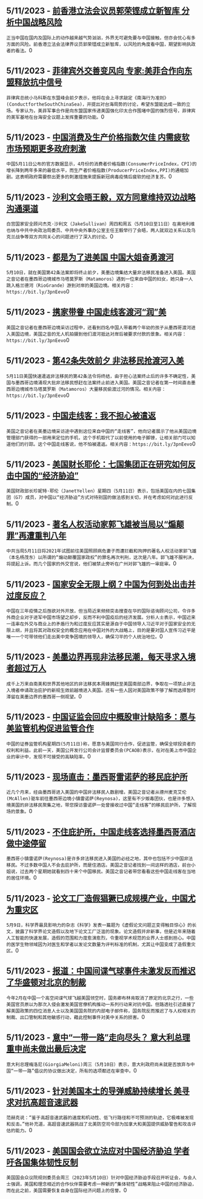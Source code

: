 
  ## 5/11/2023 - [前香港立法会议员郭荣铿成立新智库 分析中国战略风险](https://www.voachinese.com/a/former-pro-democracy-hong-kong-lawmaker-dennis-kwok-sets-up-new-china-strategic-risks-think-tank-20230511/7089278.html)
 ```正当中国在国内及国际上的动作越来越气势汹汹，外界无可避免要与中国接触，但亦会忧心有多方面的风险。前香港立法会法律界议员郭荣铿成立新智库，以风险的角度看中国，期望影响执政者的看法。```0
  ## 5/11/2023 - [菲律宾外交善变风向 专家:美菲合作向东盟释放抗中信号](https://www.voachinese.com/a/security-issues-in-the-south-china-sea-and-taiwan-strait-us-and-the-philippines-restart-joint-defense-20230511/7089267.html)
 ```菲律宾总统小马科斯在东盟峰会前夕表示，他将在会上寻求敲定《南海行为准则》(ConductfortheSouthChinaSea)，并提出对台海局势的讨论，希望东盟能达成一致的立场。专家认为，美菲军事合作是向东盟国家传递美国强化印太合作围堵中国的强烈信号，菲律宾的美军基地在台海安全议题上发挥重要的功能。```0
  ## 5/11/2023 - [中国消费及生产价格指数欠佳 内需疲软市场预期更多政府刺激](https://www.voachinese.com/a/china-s-consumer-inflation-slows-to-over-2-year-low-factory-gate-deflation-deepens-20230511/7088538.html)
 ```中国5月11日公布的官方数据显示，4月份的消费者价格指数(ConsumerPriceIndex，CPI)的增长降到两年多来的最低水平，而生产者价格指数(ProducerPriceIndex,PPI)的通缩加剧。这表明政府需要祭出更多的刺激措施来提振新冠病毒疫情后疲软的经济复苏。```0
  ## 5/11/2023 - [沙利文会晤王毅，双方同意维持双边战略沟通渠道](https://www.voachinese.com/a/us-china-pledge-to-maintain-communications-as-two-top-officials-meet-051123/7089159.html)
 ```白宫国家安全顾问杰克·沙利文（JakeSullivan）周四和周五（5月10日至11日）在奥地利维也纳与中共中央政治局委员、中共中央外事办公室主任王毅举行了会晤，两人就双边关系以及乌克兰战争等双方共同关心的问题进行了深入的讨论。```0
  ## 5/11/2023 - [都是为了进美国 中国大姐奋勇渡河  ](https://www.voachinese.com/a/7088695.html)
 ```5月10日，就在美国第42条法案即将终止前夕，美墨边境集结大量非法移民准备进入美国。美国之音记者在墨西哥边境城市马塔莫罗斯（Matamoros）遇到一位来自中国的妇女，她只身一人跳入格兰德河（RioGrande）游到对岸的美国边境。相关内容：https://bit.ly/3pnEevo```0
  ## 5/11/2023 - [携家带眷 中国走线客渡河“润”美](https://www.voachinese.com/a/7088694.html)
 ```美国之音记者在墨西哥边境采访过程中，还看到四名中国人带着两个年幼的孩子从墨西哥渡河进入美国边境，美国之音的无人机拍摄到他们渡河抵达对岸后被要求付款的景象。相关内容：https://bit.ly/3pnEevo```0
  ## 5/11/2023 - [第42条失效前夕 非法移民抢渡河入美](https://www.voachinese.com/a/7088693.html)
 ```5月11日美国快速遣返非法移民的第42条法令将终结，由于担心法案终止后的许多不确定性，美国与墨西哥边境涌现大批非法移民想赶在法案终止前进入美国。美国之音记者在第一时间直击墨西哥边境城市马塔莫罗斯（Matamoros）大量移民偷渡过河的情况。相关内容：https://bit.ly/3pnEevo```0
  ## 5/11/2023 - [中国走线客：我不担心被遣返](https://www.voachinese.com/a/7088692.html)
 ```美国之音记者在美墨边境采访途中遇到这位来自中国的“走线客”，他向记者展示了他从美国边境管理部门获得的一部用来定位的手机，这个手机取代了以前使用的电子脚镣，让相关部门可以知道他们的行踪。这个中国走线客说，他不怕被遣返。相关内容：https://bit.ly/3pnEevo```0
  ## 5/11/2023 - [美国财长耶伦：七国集团正在研究如何反击中国的“经济胁迫”](https://www.voachinese.com/a/yellen-says-g7-members-looking-at-how-to-counter-china-051123/7089103.html)
 ```美国财政部长珍妮特·耶伦（JanetYellen）星期四（5月11日）表示，包括美国在内的七国集团（G7）成员，对中国以“经济胁迫”方式对待别国的做法感到关切，并在考虑如何对此进行反制。```0
  ## 5/11/2023 - [著名人权活动家郭飞雄被当局以“煽颠罪”再遭重判八年](https://www.voachinese.com/a/china-hands-eight-year-jail-term-to-activist-20230511/7088707.html)
 ```中共当局5月11日将2021年试图前往美国照顾病危妻子而遭拦截和拘押的著名人权活动家郭飞雄（本名杨茂东）以所谓的“煽动颠覆国家政权”的罪名再次判刑，这次是八年。郭飞雄不服判决，将提起上诉。而几个国家的外交官说，他们被禁止旁听在广州对郭飞雄的一审庭审。```0
  ## 5/11/2023 - [国家安全无限上纲？中国为何到处出击并过度反应？ ](https://www.voachinese.com/a/why-is-china-attacking-and-overreacting-diplomatically-and-commercially-20230511/7088630.html)
 ```中国在三年疫情之后亟欲对外开放，但当局近来频频突击搜查在华的国际谘询顾问公司，令许多外商企业对于进军中国市场望之却步，反而不利中国疫后的经济发展。分析人士表示，中国近来一连串在外交与商业上的矛盾行为和过度反应其实是源自于中国领导人习近平对于国家安全的无限上纲，并且将其对政权安全的概念应用在中国对外的大战略上，目的是要对国人宣传习近平是唯一一个可带领他们走出美中竞争困境的领导人，确保习平的个人统治地位。```0
  ## 5/11/2023 - [美墨边界再现非法移民潮，每天寻求入境者超过万人](https://www.voachinese.com/a/border-crossings-top-10-000-daily-as-migrants-seek-us-entry-before-title-42-ends-051123/7088573.html)
 ```成千上万来自南美和世界其他地区的非法移民本周蜂拥赶至美国南部边界，争取在一项禁止非法入境者申请政治庇护的新规生效前越境进入美国。还有一些人因对美国政策不够了解而选择暂时滞留在美墨边界的墨西哥一侧观望。```0
  ## 5/11/2023 - [中国证监会回应中概股审计缺陷多：愿与美监管机构促进监管合作](https://www.voachinese.com/a/china-says-willing-to-work-with-us-on-audit-deal-20230511/7088426.html)
 ```中国的证券监管机构星期四(5月11日)称，愿意与美国同行合作，促进监管，确保全球投资者的权利和利益。此前一天，美国公开发行公司会计监督委员会(PCAOB)表示，在对在美上市中国企业的审计中，发现不可接受的高缺陷率。```0
  ## 5/11/2023 - [现场直击：墨西哥雷诺萨的移民庇护所](https://www.voachinese.com/a/7088349.html)
 ```近几个月来，经由墨西哥进入美国的中国非法移民人数剧增。美国之音记者从德州麦克艾伦(McAllen)驱车前往墨西哥边境小镇雷诺萨(Reynosa)，这里有不少贩毒团伙，也是许多想入境美国的非法移民聚集之地，带您探访雷诺萨一处曾接收过中国“走线客”的移民庇护所，了解现场的景象。```0
  ## 5/11/2023 - [不住庇护所，中国走线客选择墨西哥酒店做中途停留](https://www.voachinese.com/a/7088348.html)
 ```墨西哥小镇雷诺萨(Reynosa)是许多非法移民进入美国的必经之地，其中也包括不少中国非法移民。不过多数中国人不会去庇护所，而是住酒店。美国之音记者找到一间这样的酒店，前台小姐说，过去两个星期她就看到四十来个中国移民。美国之音记者带您看看这些中国走线客在当地的居住环境。```0
  ## 5/11/2023 - [论文工厂造假猖獗已成规模产业，中国尤为重灾区](https://www.voachinese.com/a/academics-worry-paper-mill-production-becomes-alarmingly-common-20230511/7088300.html)
 ```5月9日，科学界最具影响力的杂志《科学》发表一篇题为《虚假论文问题正变得触目惊心》的长文，披露了科学界论文造假以及地下论文工厂泛滥的现象。论文造假并非新事，但是近年来随着人工智能的快速发展，造假的范围和力度愈演愈烈，令重视学术规范的业界人士感到担心。中国的医学生物领域因为对医生和学者以发论文数量为评判标准的机制，尤其让中国变成了造假重灾区。```0
  ## 5/11/2023 - [报道：中国间谍气球事件未激发反而推迟了华盛顿对北京的制裁](https://www.voachinese.com/a/report-us-dalayed-china-sanctions-after-spy-ballon-incident-20230511/7088307.html)
 ```今年2月在中国一个高空间谍气球飞越美国领空时，国务卿布林肯取消了原定的北京之行，一些美国官员原以为那次入侵会激发美国官僚机构推动一系列行动来对抗中国。但路透社引述直接了解美国政策的四位消息人士以及美国国务院的内部电子邮件称，国务院反而推迟了与人权相关的制裁、出口管制和其他敏感行动，藉此控制事件对美中关系的损害。```0
  ## 5/11/2023 - [意中“一带一路”走向尽头？ 意大利总理重申尚未做出最后决定](https://www.voachinese.com/a/italy-china-belt-road-20230511/7088266.html)
 ```意大利总理梅洛尼(GiorgiaMeloni)周三（5月10日）表示，意大利政府尚未就是否放弃与中国“一带一路”倡议的协议做出决定，所有的选项都还在审查中。```0
  ## 5/11/2023 - [针对美国本土的导弹威胁持续增长 美寻求对抗高超音速武器](https://www.voachinese.com/a/us-homeland-defense-general-on-china-russia-hypersonic-threats-20230511/7088252.html)
 ```范赫克说：“鉴于高超音速武器的速度和机动性、低飞行路径和不可预测的轨迹，它极难被发现和反击。”他补充道，高超音速武器挑战了北美防空司令部为加拿大和美国提供威胁警告和攻击评估的能力。```0
  ## 5/11/2023 - [美国国会欲立法应对中国经济胁迫 学者吁各国集体韧性反制](https://www.voachinese.com/a/congress-examines-china-economic-tactics-20230510/7088236.html)
 ```美国国会众议院规则委员会周三（2023年5月10日）针对中国经济胁迫手段召开听证会，与会人士强调，美国和理念相近的合作伙伴需要考虑一种新的“集体韧性”战略来阻止中国的经济胁迫，而在此之前，美国需要恢复自身在国际经济问题上的信誉。```0